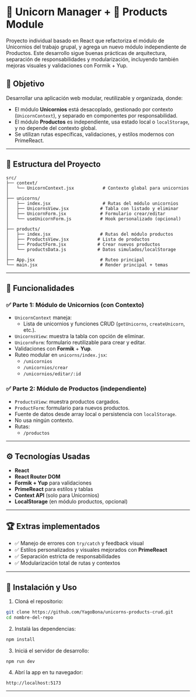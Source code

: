 # 🦄 Unicorn Manager + 🛒 Products Module

Proyecto individual basado en React que refactoriza el módulo de Unicornios del trabajo grupal, y agrega un nuevo módulo independiente de Productos. Este desarrollo sigue buenas prácticas de arquitectura, separación de responsabilidades y modularización, incluyendo también mejoras visuales y validaciones con Formik + Yup.

## 📌 Objetivo

Desarrollar una aplicación web modular, reutilizable y organizada, donde:

- El módulo **Unicornios** está desacoplado, gestionado por contexto (`UnicornContext`), y separado en componentes por responsabilidad.
- El módulo **Productos** es independiente, usa estado local o `localStorage`, y no depende del contexto global.
- Se utilizan rutas específicas, validaciones, y estilos modernos con PrimeReact.

---

## 📁 Estructura del Proyecto

```
src/
├── context/
│   └── UnicornContext.jsx           # Contexto global para unicornios
│
├── unicorns/
│   ├── index.jsx                    # Rutas del módulo unicornios
│   ├── UnicornsView.jsx            # Tabla con listado y eliminar
│   ├── UnicornForm.jsx             # Formulario crear/editar
│   └── useUnicornForm.js           # Hook personalizado (opcional)
│
├── products/
│   ├── index.jsx                   # Rutas del módulo productos
│   ├── ProductsView.jsx           # Lista de productos
│   ├── ProductForm.jsx            # Crear nuevos productos
│   └── productsData.js            # Datos simulados/localStorage
│
├── App.jsx                         # Ruteo principal
└── main.jsx                        # Render principal + temas
```

---

## 🧩 Funcionalidades

### ✅ Parte 1: Módulo de Unicornios (con Contexto)

- `UnicornContext` maneja:
  - Lista de unicornios y funciones CRUD (`getUnicorns`, `createUnicorn`, etc.).
- `UnicornsView`: muestra la tabla con opción de eliminar.
- `UnicornForm`: formulario reutilizable para crear y editar.
- Validaciones con **Formik** + **Yup**.
- Ruteo modular en `unicorns/index.jsx`:
  - `/unicornios`
  - `/unicornios/crear`
  - `/unicornios/editar/:id`

### ✅ Parte 2: Módulo de Productos (independiente)

- `ProductsView`: muestra productos cargados.
- `ProductForm`: formulario para nuevos productos.
- Fuente de datos desde array local o persistencia con `localStorage`.
- No usa ningún contexto.
- Rutas:
  - `/productos`

---

## ⚙️ Tecnologías Usadas

- **React**
- **React Router DOM**
- **Formik + Yup** para validaciones
- **PrimeReact** para estilos y tablas
- **Context API** (solo para Unicornios)
- **LocalStorage** (en módulo productos, opcional)

---

## 🏆 Extras implementados

- ✅ Manejo de errores con `try/catch` y feedback visual
- ✅ Estilos personalizados y visuales mejorados con **PrimeReact**
- ✅ Separación estricta de responsabilidades
- ✅ Modularización total de rutas y contextos

---

## 🚀 Instalación y Uso

1. Cloná el repositorio:

```bash
git clone https://github.com/YagoBona/unicorns-products-crud.git
cd nombre-del-repo
```

2. Instalá las dependencias:

```bash
npm install
```

3. Iniciá el servidor de desarrollo:

```bash
npm run dev
```

4. Abrí la app en tu navegador:

```
http://localhost:5173
```

---
